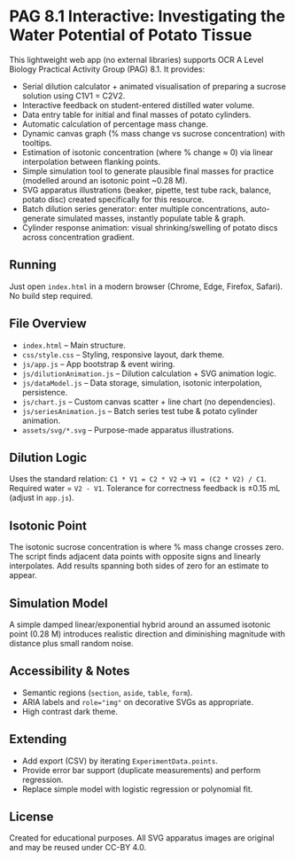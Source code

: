 # PAG 8.1 Interactive: Investigating the Water Potential of Potato Tissue

This lightweight web app (no external libraries) supports OCR A Level Biology Practical Activity Group (PAG) 8.1. It provides:

* Serial dilution calculator + animated visualisation of preparing a sucrose solution using C1V1 = C2V2.
* Interactive feedback on student-entered distilled water volume.
* Data entry table for initial and final masses of potato cylinders.
* Automatic calculation of percentage mass change.
* Dynamic canvas graph (% mass change vs sucrose concentration) with tooltips.
* Estimation of isotonic concentration (where % change ≈ 0) via linear interpolation between flanking points.
* Simple simulation tool to generate plausible final masses for practice (modelled around an isotonic point ~0.28 M).
* SVG apparatus illustrations (beaker, pipette, test tube rack, balance, potato disc) created specifically for this resource.
* Batch dilution series generator: enter multiple concentrations, auto-generate simulated masses, instantly populate table & graph.
* Cylinder response animation: visual shrinking/swelling of potato discs across concentration gradient.

## Running

Just open `index.html` in a modern browser (Chrome, Edge, Firefox, Safari). No build step required.

## File Overview

* `index.html` – Main structure.
* `css/style.css` – Styling, responsive layout, dark theme.
* `js/app.js` – App bootstrap & event wiring.
* `js/dilutionAnimation.js` – Dilution calculation + SVG animation logic.
* `js/dataModel.js` – Data storage, simulation, isotonic interpolation, persistence.
* `js/chart.js` – Custom canvas scatter + line chart (no dependencies).
* `js/seriesAnimation.js` – Batch series test tube & potato cylinder animation.
* `assets/svg/*.svg` – Purpose-made apparatus illustrations.

## Dilution Logic

Uses the standard relation: `C1 * V1 = C2 * V2` → `V1 = (C2 * V2) / C1`. Required water = `V2 - V1`.
Tolerance for correctness feedback is ±0.15 mL (adjust in `app.js`).

## Isotonic Point

The isotonic sucrose concentration is where % mass change crosses zero. The script finds adjacent data points with opposite signs and linearly interpolates. Add results spanning both sides of zero for an estimate to appear.

## Simulation Model

A simple damped linear/exponential hybrid around an assumed isotonic point (0.28 M) introduces realistic direction and diminishing magnitude with distance plus small random noise.

## Accessibility & Notes

* Semantic regions (`section`, `aside`, `table`, `form`).
* ARIA labels and `role="img"` on decorative SVGs as appropriate.
* High contrast dark theme.

## Extending

* Add export (CSV) by iterating `ExperimentData.points`.
* Provide error bar support (duplicate measurements) and perform regression.
* Replace simple model with logistic regression or polynomial fit.

## License

Created for educational purposes. All SVG apparatus images are original and may be reused under CC-BY 4.0.
